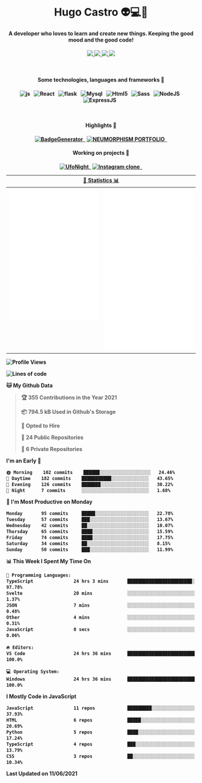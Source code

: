<h1 align="center">Hugo Castro 👽💻🌌</h1>
<h4 align="center">A developer who loves to learn and create new things. Keeping the good mood and the good code!<h4/>
<p align="center">
		<a href="https://stackoverflow.com/users/11444549/hugo">
		<img src="https://img.shields.io/badge/-Stackoverflow-79db75?style=for-the-badge&logo=Stackoverflow&logoColor=white" />
	</a>
		<a href="https://api.whatsapp.com/send?phone=5532988940411text=Oii, vim pelo github!">
		<img src="https://img.shields.io/badge/WHATSAPP-79db75.svg?&style=for-the-badge&logo=whatsapp&logoColor=white" />
	</a>
		<a href="mailto:hugocastrohc@outlook.com">
		<img src="https://img.shields.io/badge/email-79db75.svg?&style=for-the-badge&logo=protonmail&logoColor=white" />
	<a href="https://open.spotify.com/user/22uat6ppbmvcvyia5me7tdmci">
		<img src="https://img.shields.io/badge/spotify-79db75.svg?&style=for-the-badge&logo=spotify&logoColor=white" />
	</a>
</p>

<br>

<h4 align="center"> Some technologies, languages and frameworks 🚀<h4/>
<p align="center">
	<img src="https://img.shields.io/badge/javascript-79db75.svg?&style=for-the-badge&logo=javascript&logoColor=white" alt="js" />&nbsp;&nbsp;
	<img src="https://img.shields.io/badge/-React-79db75?style=for-the-badge&logo=react&logoColor=white" alt="React" />&nbsp;&nbsp;
	<img src="https://img.shields.io/badge/flask-79db75.svg?&style=for-the-badge&logo=flask&logoColor=white" alt="flask" />&nbsp;&nbsp;
	<img src="https://img.shields.io/badge/mysql-79db75.svg?style=for-the-badge&logo=mysql&logoColor=white" alt="Mysql" />&nbsp;&nbsp;
	<img src="https://img.shields.io/badge/html5-79db75.svg?style=for-the-badge&logo=html5&logoColor=white" alt="Html5" />&nbsp;&nbsp;
	<img src="https://img.shields.io/badge/sass-79db75.svg?style=for-the-badge&logo=sass&logoColor=white" alt="Sass" />&nbsp;&nbsp;
	<img src="https://img.shields.io/badge/node.js-79db75.svg?style=for-the-badge&" alt="NodeJS" />&nbsp;&nbsp;
	<img src="https://img.shields.io/badge/express.js-79db75.svg?style=for-the-badge&" alt="ExpressJS" />&nbsp;&nbsp;
	

</p>

<br>
<h4 align="center"> Highlights 🔆<h4/>
<p align="center">
	  <a text-decoration="none" href="https://pypi.org/project/BadgeGenerator"><img src="https://img.shields.io/badge/BadgeGenerator-79db75.svg?style=for-the-badge&logo=pythonfor-the-badge&logo=django" alt="BadgeGenerator" />&nbsp;&nbsp;<a/>
	<a text-decoration="none" href="https://github.com/HugoCastroBR/Neumorphism_Portfolio"><img src="https://img.shields.io/badge/neumorphism_portfolio-79db75.svg?style=for-the-badge" alt="NEUMORPHISM PORTFOLIO" />&nbsp;&nbsp;<a/>
</p>
<h4 align="center"> Working on projects 🔨<h4/>
	
<p align="center">
	<a text-decoration="none" href="https://github.com/HugoCastroBR/ufonight"><img src="https://img.shields.io/badge/UfoNight-79db75.svg?style=for-the-badge" alt="UfoNight"/>&nbsp;&nbsp;<a/>
		<a text-decoration="none" href="https://github.com/HugoCastroBR/ufonight"><img src="https://img.shields.io/badge/Instagram%20Clone-79db75.svg?style=for-the-badge" alt="Instagram clone"/>&nbsp;&nbsp;<a/>
</p>

<table>
	<tr>
	    <th colspan="2" align="center">
	      <a href="" >🧩 Statistics 📊 </a>
	    </th>
	</tr>
	<tr>
	    <th valign="top" width="600"><img src="https://github.com/HugoCastroBR/HugoCastroBR/blob/master/Isometric.svg"  /></th>
	    <th width="600"><img src="https://github.com/HugoCastroBR/HugoCastroBR/blob/master/metrics.plugin.habits.svg"  />
		<img src="https://github.com/HugoCastroBR/HugoCastroBR/blob/master/metrics.plugin.activity.svg"  />
	    </th>
  	</tr>
	
<table/>

<!--START_SECTION:waka-->
![Profile Views](http://img.shields.io/badge/Profile%20Views-1-blue)

![Lines of code](https://img.shields.io/badge/From%20Hello%20World%20I%27ve%20Written-106026%20lines%20of%20code-blue)

**🐱 My Github Data** 

> 🏆 355 Contributions in the Year 2021
 > 
> 📦 794.5 kB Used in Github's Storage 
 > 
> 💼 Opted to Hire
 > 
> 📜 24 Public Repositories 
 > 
> 🔑 6 Private Repositories  
 > 
**I'm an Early 🐤** 

```text
🌞 Morning    102 commits    ██████░░░░░░░░░░░░░░░░░░░   24.46% 
🌆 Daytime    182 commits    ███████████░░░░░░░░░░░░░░   43.65% 
🌃 Evening    126 commits    ███████░░░░░░░░░░░░░░░░░░   30.22% 
🌙 Night      7 commits      ░░░░░░░░░░░░░░░░░░░░░░░░░   1.68%

```
📅 **I'm Most Productive on Monday** 

```text
Monday       95 commits     █████░░░░░░░░░░░░░░░░░░░░   22.78% 
Tuesday      57 commits     ███░░░░░░░░░░░░░░░░░░░░░░   13.67% 
Wednesday    42 commits     ██░░░░░░░░░░░░░░░░░░░░░░░   10.07% 
Thursday     65 commits     ████░░░░░░░░░░░░░░░░░░░░░   15.59% 
Friday       74 commits     ████░░░░░░░░░░░░░░░░░░░░░   17.75% 
Saturday     34 commits     ██░░░░░░░░░░░░░░░░░░░░░░░   8.15% 
Sunday       50 commits     ███░░░░░░░░░░░░░░░░░░░░░░   11.99%

```


📊 **This Week I Spent My Time On** 

```text
💬 Programming Languages: 
TypeScript               24 hrs 3 mins       ████████████████████████░   97.78% 
Svelte                   20 mins             ░░░░░░░░░░░░░░░░░░░░░░░░░   1.37% 
JSON                     7 mins              ░░░░░░░░░░░░░░░░░░░░░░░░░   0.48% 
Other                    4 mins              ░░░░░░░░░░░░░░░░░░░░░░░░░   0.31% 
JavaScript               0 secs              ░░░░░░░░░░░░░░░░░░░░░░░░░   0.06%

🔥 Editors: 
VS Code                  24 hrs 36 mins      █████████████████████████   100.0%

💻 Operating System: 
Windows                  24 hrs 36 mins      █████████████████████████   100.0%

```

**I Mostly Code in JavaScript** 

```text
JavaScript               11 repos            █████████░░░░░░░░░░░░░░░░   37.93% 
HTML                     6 repos             █████░░░░░░░░░░░░░░░░░░░░   20.69% 
Python                   5 repos             ████░░░░░░░░░░░░░░░░░░░░░   17.24% 
TypeScript               4 repos             ███░░░░░░░░░░░░░░░░░░░░░░   13.79% 
CSS                      3 repos             ██░░░░░░░░░░░░░░░░░░░░░░░   10.34%

```



 Last Updated on 11/06/2021
<!--END_SECTION:waka-->



